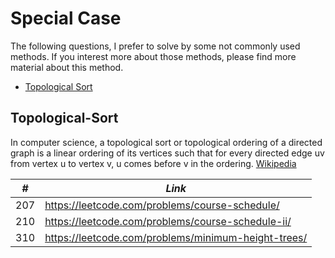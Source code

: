 # Special Case

The following questions, I prefer to solve by some not commonly used methods. If you interest more about those methods, please find more material about this method.

* [Topological Sort](##Topological-Sort)

## Topological-Sort

In computer science, a topological sort or topological ordering of a directed graph is a linear ordering of its vertices such that for every directed edge uv from vertex u to vertex v, u comes before v in the ordering. [Wikipedia](https://en.wikipedia.org/wiki/Topological_sorting)

| *#* | *Link* |
| ---- | --------------------------------------------------------------------- |
| 207 | https://leetcode.com/problems/course-schedule/ |
| 210 | https://leetcode.com/problems/course-schedule-ii/ |
| 310 | https://leetcode.com/problems/minimum-height-trees/ |